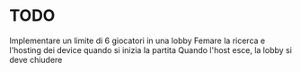 #  TODO

Implementare un limite di 6 giocatori in una lobby
Femare la ricerca e l'hosting dei device quando si inizia la partita
Quando l'host esce, la lobby si deve chiudere
